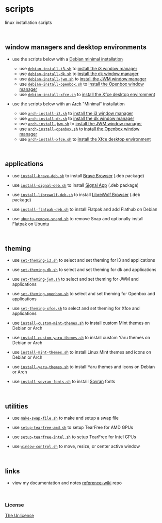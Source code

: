 # scripts

linux installation scripts

&nbsp;

## window managers and desktop environments

- use the scripts below with a [Debian minimal installation](https://e33.io/913)
	- use [`debian-install-i3.sh`](https://github.com/e33io/scripts/blob/main/debian-install-i3.sh) to [install the i3 window manager](https://github.com/e33io/reference-wiki/blob/main/installation-docs/debian-i3-installation.md)
	- use [`debian-install-dk.sh`](https://github.com/e33io/scripts/blob/main/debian-install-dk.sh) to [install the dk window manager](https://github.com/e33io/reference-wiki/blob/main/installation-docs/debian-dk-installation.md)
	- use [`debian-install-jwm.sh`](https://github.com/e33io/scripts/blob/main/debian-install-jwm.sh) to [install the JWM window manager](https://github.com/e33io/reference-wiki/blob/main/installation-docs/debian-jwm-installation.md)
	- use [`debian-install-openbox.sh`](https://github.com/e33io/scripts/blob/main/debian-install-openbox.sh) to [install the Openbox window manager](https://github.com/e33io/reference-wiki/blob/main/installation-docs/debian-openbox-installation.md)
	- use [`debian-install-xfce.sh`](https://github.com/e33io/scripts/blob/main/debian-install-xfce.sh) to [install the Xfce desktop environment](https://github.com/e33io/reference-wiki/blob/main/installation-docs/debian-xfce-installation.md)

- use the scripts below with an [Arch](https://wiki.archlinux.org/title/Archinstall) "Minimal" installation
	- use [`arch-install-i3.sh`](https://github.com/e33io/scripts/blob/main/arch-install-i3.sh) to [install the i3 window manager](https://github.com/e33io/reference-wiki/blob/main/installation-docs/arch-i3-installation.md)
	- use [`arch-install-dk.sh`](https://github.com/e33io/scripts/blob/main/arch-install-dk.sh) to [install the dk window manager](https://github.com/e33io/reference-wiki/blob/main/installation-docs/arch-dk-installation.md)
	- use [`arch-install-jwm.sh`](https://github.com/e33io/scripts/blob/main/arch-install-jwm.sh) to [install the JWM window manager](https://github.com/e33io/reference-wiki/blob/main/installation-docs/arch-jwm-installation.md)
	- use [`arch-install-openbox.sh`](https://github.com/e33io/scripts/blob/main/arch-install-openbox.sh) to [install the Openbox window manager](https://github.com/e33io/reference-wiki/blob/main/installation-docs/arch-openbox-installation.md)
	- use [`arch-install-xfce.sh`](https://github.com/e33io/scripts/blob/main/arch-install-xfce.sh) to [install the Xfce desktop environment](https://github.com/e33io/reference-wiki/blob/main/installation-docs/arch-xfce-installation.md)

&nbsp;

## applications

- use [`install-brave-deb.sh`](https://github.com/e33io/scripts/blob/main/install-brave-deb.sh) to install [Brave Browser](https://brave.com) (.deb package)

- use [`install-signal-deb.sh`](https://github.com/e33io/scripts/blob/main/install-signal-deb.sh) to install [Signal App](https://www.signal.org) (.deb package)

- use [`install-librewolf-deb.sh`](https://github.com/e33io/scripts/blob/main/install-librewolf-deb.sh) to install [LibreWolf Browser](https://librewolf.net) (.deb package)

- use [`install-flatpak-deb.sh`](https://github.com/e33io/scripts/blob/main/install-flatpak-deb.sh) to install Flatpak and add Flathub on Debian

- use [`ubuntu-remove-snapd.sh`](https://github.com/e33io/scripts/blob/main/ubuntu-remove-snapd.sh) to remove Snap and optionally install Flatpak on Ubuntu

&nbsp;

## theming

- use [`set-theming-i3.sh`](https://github.com/e33io/scripts/blob/main/set-theming-i3.sh) to select and set theming for i3 and applications

- use [`set-theming-dk.sh`](https://github.com/e33io/scripts/blob/main/set-theming-dk.sh) to select and set theming for dk and applications

- use [`set-theming-jwm.sh`](https://github.com/e33io/scripts/blob/main/set-theming-jwm.sh) to select and set theming for JWM and applications

- use [`set-theming-openbox.sh`](https://github.com/e33io/scripts/blob/main/set-theming-openbox.sh) to select and set theming for Openbox and applications

- use [`set-theming-xfce.sh`](https://github.com/e33io/scripts/blob/main/set-theming-xfce.sh) to select and set theming for Xfce and applications

- use [`install-custom-mint-themes.sh`](https://github.com/e33io/scripts/blob/main/install-custom-mint-themes.sh) to install custom Mint themes on Debian or Arch

- use [`install-custom-yaru-themes.sh`](https://github.com/e33io/scripts/blob/main/install-custom-yaru-themes.sh) to install custom Yaru themes on Debian or Arch

- use [`install-mint-themes.sh`](https://github.com/e33io/scripts/blob/main/install-mint-themes.sh) to install Linux Mint themes and icons on Debian or Arch

- use [`install-yaru-themes.sh`](https://github.com/e33io/scripts/blob/main/install-yaru-themes.sh) to install Yaru themes and icons on Debian or Arch

- use [`install-sovran-fonts.sh`](https://github.com/e33io/scripts/blob/main/install-sovran-fonts.sh) to install [Sovran](https://sovranfonts.e33.io) fonts

&nbsp;

## utilities

- use [`make-swap-file.sh`](https://github.com/e33io/scripts/blob/main/make-swap-file.sh) to make and setup a swap file

- use [`setup-tearfree-amd.sh`](https://github.com/e33io/scripts/blob/main/setup-tearfree-amd.sh) to setup TearFree for AMD GPUs

- use [`setup-tearfree-intel.sh`](https://github.com/e33io/scripts/blob/main/setup-tearfree-intel.sh) to setup TearFree for Intel GPUs

- use [`window-control.sh`](https://github.com/e33io/scripts/blob/main/window-control.sh) to move, resize, or center active window

&nbsp;

## links
- view my documentation and notes [reference-wiki](https://github.com/e33io/reference-wiki) repo

&nbsp;

### License
[The Unlicense](https://github.com/e33io/scripts/blob/main/LICENSE)
